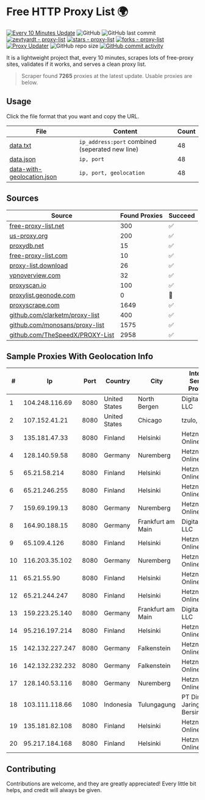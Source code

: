
# Free HTTP Proxy List 🌍

[![Every 10 Minutes Update](https://github.com/mertguvencli/http-proxy-list/actions/workflows/main.yml/badge.svg?branch=main)](https://github.com/mertguvencli/http-proxy-list/actions/workflows/main.yml)
![GitHub](https://img.shields.io/github/license/mertguvencli/http-proxy-list)
![GitHub last commit](https://img.shields.io/github/last-commit/mertguvencli/http-proxy-list)
[![zevtyardt - proxy-list](https://img.shields.io/static/v1?label=zevtyardt&message=proxy-list&color=blue&logo=github)](https://github.com/zevtyardt/proxy-list "Go to GitHub repo")
[![stars - proxy-list](https://img.shields.io/github/stars/zevtyardt/proxy-list?style=social)](https://github.com/zevtyardt/proxy-list)
[![forks - proxy-list](https://img.shields.io/github/forks/zevtyardt/proxy-list?style=social)](https://github.com/zevtyardt/proxy-list)
[![Proxy Updater](https://github.com/zevtyardt/proxy-list/workflows/Proxy%20Updater/badge.svg)](https://github.com/zevtyardt/proxy-list/actions?query=workflow:"Proxy+Updater")
![GitHub repo size](https://img.shields.io/github/repo-size/zevtyardt/proxy-list)
[![GitHub commit activity](https://img.shields.io/github/commit-activity/m/zevtyardt/proxy-list?logo=commits)](https://github.com/zevtyardt/proxy-list/commits/main)

It is a lightweight project that, every 10 minutes, scrapes lots of free-proxy sites, validates if it works, and serves a clean proxy list.

> Scraper found **7265** proxies at the latest update. Usable proxies are below.

## Usage

Click the file format that you want and copy the URL.

|File|Content|Count|
|----|-------|-----|
|[data.txt](https://raw.githubusercontent.com/mertguvencli/http-proxy-list/main/proxy-list/data.txt)|`ip_address:port` combined (seperated new line)|48|
|[data.json](https://raw.githubusercontent.com/mertguvencli/http-proxy-list/main/proxy-list/data.json)|`ip, port`|48|
|[data-with-geolocation.json](https://raw.githubusercontent.com/mertguvencli/http-proxy-list/main/proxy-list/data-with-geolocation.json)|`ip, port, geolocation`|48|

## Sources

|Source|Found Proxies|Succeed|
|------|-------------|-------|
|[free-proxy-list.net](https://free-proxy-list.net)|300|✅|
|[us-proxy.org](https://www.us-proxy.org)|200|✅|
|[proxydb.net](http://proxydb.net)|15|✅|
|[free-proxy-list.com](https://free-proxy-list.com/?page=&port=&type%5B%5D=http&type%5B%5D=https&up_time=0&search=Search)|10|✅|
|[proxy-list.download](https://www.proxy-list.download/HTTP)|26|✅|
|[vpnoverview.com](https://vpnoverview.com/privacy/anonymous-browsing/free-proxy-servers)|32|✅|
|[proxyscan.io](https://www.proxyscan.io)|100|✅|
|[proxylist.geonode.com](https://proxylist.geonode.com/api/proxy-list?limit=300&page=1&sort_by=lastChecked&sort_type=desc&protocols=http,https)|0|🚫|
|[proxyscrape.com](https://api.proxyscrape.com/v2/?request=displayproxies&protocol=http&timeout=10000&country=all&ssl=all&anonymity=all)|1649|✅|
|[github.com/clarketm/proxy-list](https://raw.githubusercontent.com/clarketm/proxy-list/master/proxy-list-raw.txt)|400|✅|
|[github.com/monosans/proxy-list](https://raw.githubusercontent.com/monosans/proxy-list/main/proxies/http.txt)|1575|✅|
|[github.com/TheSpeedX/PROXY-List](https://raw.githubusercontent.com/TheSpeedX/PROXY-List/master/http.txt)|2958|✅|


## Sample Proxies With Geolocation Info

|#|Ip|Port|Country|City|Internet Service Provider|
|-|--|----|-------|----|-------------------------|
|1|104.248.116.69|8080|United States|North Bergen|DigitalOcean, LLC|
|2|107.152.41.21|8080|United States|Chicago|tzulo, inc.|
|3|135.181.47.33|8080|Finland|Helsinki|Hetzner Online GmbH|
|4|128.140.59.58|8080|Germany|Nuremberg|Hetzner Online GmbH|
|5|65.21.58.214|8080|Finland|Helsinki|Hetzner Online GmbH|
|6|65.21.246.255|8080|Finland|Helsinki|Hetzner Online GmbH|
|7|159.69.199.13|8080|Germany|Nuremberg|Hetzner Online GmbH|
|8|164.90.188.15|8080|Germany|Frankfurt am Main|DigitalOcean, LLC|
|9|65.109.4.126|8080|Finland|Helsinki|Hetzner Online GmbH|
|10|116.203.35.102|8080|Germany|Nuremberg|Hetzner Online GmbH|
|11|65.21.55.90|8080|Finland|Helsinki|Hetzner Online GmbH|
|12|65.21.244.247|8080|Finland|Helsinki|Hetzner Online GmbH|
|13|159.223.25.140|8080|Germany|Frankfurt am Main|DigitalOcean, LLC|
|14|95.216.197.214|8080|Finland|Helsinki|Hetzner Online GmbH|
|15|142.132.227.247|8080|Germany|Falkenstein|Hetzner Online GmbH|
|16|142.132.232.232|8080|Germany|Falkenstein|Hetzner Online GmbH|
|17|128.140.53.116|8080|Germany|Nuremberg|Hetzner Online GmbH|
|18|103.111.118.66|1080|Indonesia|Tulungagung|PT Dimensi Jaringan Bersinar|
|19|135.181.82.108|8080|Finland|Helsinki|Hetzner Online GmbH|
|20|95.217.184.168|8080|Finland|Helsinki|Hetzner Online GmbH|



## Contributing

Contributions are welcome, and they are greatly appreciated! Every
little bit helps, and credit will always be given.


